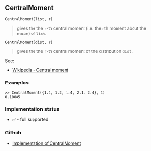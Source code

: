 ## CentralMoment

```
CentralMoment(list, r)
```

> gives the the `r`-th central moment (i.e. the `r`th moment about the mean) of `list`.
  
```
CentralMoment(dist, r)
```

> gives the the `r`-th central moment of the distribution `dist`.

See:  
* [Wikipedia - Central moment](https://en.wikipedia.org/wiki/Central_moment)
 

### Examples

```
>> CentralMoment({1.1, 1.2, 1.4, 2.1, 2.4}, 4)
0.10085
```







### Implementation status

* &#x2705; - full supported

### Github

* [Implementation of CentralMoment](https://github.com/axkr/symja_android_library/blob/master/symja_android_library/matheclipse-core/src/main/java/org/matheclipse/core/builtin/StatisticsFunctions.java#L1374) 
